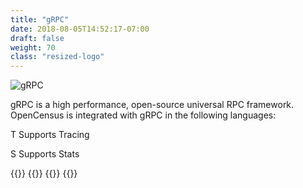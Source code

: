 ```yaml
---
title: "gRPC"
date: 2018-08-05T14:52:17-07:00
draft: false
weight: 70
class: "resized-logo"
---
```


![gRPC](/images/grpc.png)

gRPC is a high performance, open-source universal RPC framework.
OpenCensus is integrated with gRPC in the following languages:

<abbr class="trace-exporter blue white-text">T</abbr> Supports Tracing

<abbr class="stats-exporter teal white-text">S</abbr> Supports Stats

{{<card target-url="go" src="/images/gopher.png" lang="Go" tracing="true" stats="true">}}
{{<card target-url="java" src="/images/java-icon.png" lang="Java" tracing="true" stats="true">}}
{{<card target-url="python" src="/images/python-icon.png" lang="Python" tracing="true">}}
{{<card target-url="cplusplus" src="/images/cpp.png" lang="C++" tracing="true" stats="true">}}
